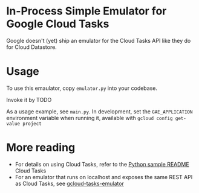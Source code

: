 # In-Process Simple Emulator for Google Cloud Tasks
Google doesn't (yet) ship an emulator for the Cloud Tasks API like they do for
Cloud Datastore.

# Usage
To use this emaulator, copy `emulator.py` into your codebase.

Invoke it by TODO

As a usage example, see `main.py`. In development, set the `GAE_APPLICATION` environment variable when running it, available
with  `gcloud config get-value project`


# More reading
- For details on using Cloud Tasks, refer to the [Python sample README](https://github.com/GoogleCloudPlatform/python-docs-samples/blob/master/tasks/README.md) Cloud Tasks 
- For an emulator that runs on localhost and exposes the same REST API as Cloud Tasks, see  [gcloud-tasks-emulator](https://pypi.org/project/gcloud-tasks-emulator/)

